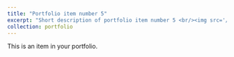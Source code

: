 ```yaml
---
title: "Portfolio item number 5"
excerpt: "Short description of portfolio item number 5 <br/><img src='/images/005.jpeg'>"
collection: portfolio
---
```


This is an item in your portfolio.
